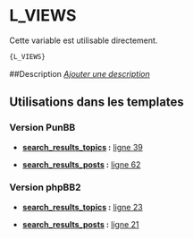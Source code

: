 # L_VIEWS


Cette variable est utilisable directement.

```html
{L_VIEWS}
```

##Description
[*Ajouter une description*](https://fa-tvars.appspot.com/var/L_VIEWS)

## Utilisations dans les templates

### Version PunBB

* __[search_results_topics](../tpl/var/punbb/search_results_topics.md#readme) :__ [ligne 39](../tpl/src/punbb/search_results_topics.tpl#L39)

* __[search_results_posts](../tpl/var/punbb/search_results_posts.md#readme) :__ [ligne 62](../tpl/src/punbb/search_results_posts.tpl#L62)

### Version phpBB2

* __[search_results_topics](../tpl/var/subsilver/search_results_topics.md#readme) :__ [ligne 23](../tpl/src/subsilver/search_results_topics.tpl#L23)

* __[search_results_posts](../tpl/var/subsilver/search_results_posts.md#readme) :__ [ligne 21](../tpl/src/subsilver/search_results_posts.tpl#L21)